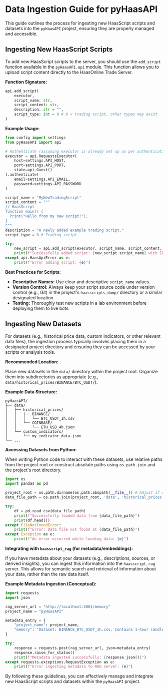 # Data Ingestion Guide for pyHaasAPI

This guide outlines the process for ingesting new HaasScript scripts and datasets into the `pyHaasAPI` project, ensuring they are properly managed and accessible.

## Ingesting New HaasScript Scripts

To add new HaasScript scripts to the server, you should use the `add_script` function available in the `pyHaasAPI.api` module. This function allows you to upload script content directly to the HaasOnline Trade Server.

**Function Signature:**

```python
api.add_script(
    executor,
    script_name: str,
    script_content: str,
    description: str = "",
    script_type: int = 0 # 0 = trading script, other types may exist
)
```

**Example Usage:**

```python
from config import settings
from pyHaasAPI import api

# Authenticate (assuming executor is already set up as per authentication guide)
executor = api.RequestsExecutor(
    host=settings.API_HOST,
    port=settings.API_PORT,
    state=api.Guest()
).authenticate(
    email=settings.API_EMAIL,
    password=settings.API_PASSWORD
)

script_name = "MyNewTradingScript"
script_content = """
// HaasScript
function main() {
  Print("Hello from my new script!");
}
"""
description = "A newly added example trading script."
script_type = 0 # Trading script

try:
    new_script = api.add_script(executor, script_name, script_content, description, script_type)
    print(f"Successfully added script: {new_script.script_name} with ID: {new_script.script_id}")
except api.HaasApiError as e:
    print(f"Error adding script: {e}")
```

**Best Practices for Scripts:**

*   **Descriptive Names:** Use clear and descriptive `script_name` values.
*   **Version Control:** Always keep your script source code under version control (e.g., Git) in the project's `haasscripts_dump/` directory or a similar designated location.
*   **Testing:** Thoroughly test new scripts in a lab environment before deploying them to live bots.

## Ingesting New Datasets

For datasets (e.g., historical price data, custom indicators, or other relevant data files), the ingestion process typically involves placing them in a designated project directory and ensuring they can be accessed by your scripts or analysis tools.

**Recommended Location:**

Place new datasets in the `data/` directory within the project root. Organize them into subdirectories as appropriate (e.g., `data/historical_prices/BINANCE/BTC_USDT/`).

**Example Data Structure:**

```
pyHaasAPI/
├── data/
│   ├── historical_prices/
│   │   ├── BINANCE/
│   │   │   └── BTC_USDT_1h.csv
│   │   └── COINBASE/
│   │       └── ETH_USD_4h.json
│   └── custom_indicators/
│       └── my_indicator_data.json
└── ...
```

**Accessing Datasets from Python:**

When writing Python code to interact with these datasets, use relative paths from the project root or construct absolute paths using `os.path.join` and the project's root directory.

```python
import os
import pandas as pd

project_root = os.path.dirname(os.path.abspath(__file__)) # Adjust if script is not in root
data_file_path = os.path.join(project_root, 'data', 'historical_prices', 'BINANCE', 'BTC_USDT_1h.csv')

try:
    df = pd.read_csv(data_file_path)
    print(f"Successfully loaded data from {data_file_path}")
    print(df.head())
except FileNotFoundError:
    print(f"Error: Data file not found at {data_file_path}")
except Exception as e:
    print(f"An error occurred while loading data: {e}")
```

**Integrating with `haasscript_rag` (for metadata/embeddings):**

If you have metadata about your datasets (e.g., descriptions, sources, or derived insights), you can ingest this information into the `haasscript_rag` server. This allows for semantic search and retrieval of information about your data, rather than the raw data itself.

**Example Metadata Ingestion (Conceptual):**

```python
import requests
import json

rag_server_url = "http://localhost:5001/memory"
project_name = "pyHaasAPI"

metadata_entry = {
    "project_name": project_name,
    "memory": "Dataset: BINANCE_BTC_USDT_1h.csv. Contains 1-hour candlestick data for BTC/USDT from Binance, used for backtesting scalping strategies. Data range: 2023-01-01 to 2023-12-31."
}

try:
    response = requests.post(rag_server_url, json=metadata_entry)
    response.raise_for_status()
    print(f"Metadata ingested successfully: {response.json()}")
except requests.exceptions.RequestException as e:
    print(f"Error ingesting metadata to RAG server: {e}")
```

By following these guidelines, you can effectively manage and integrate new HaasScript scripts and datasets within the `pyHaasAPI` project.